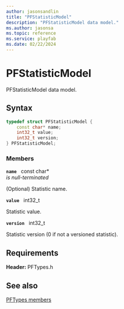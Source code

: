 ```yaml
---
author: jasonsandlin
title: "PFStatisticModel"
description: "PFStatisticModel data model."
ms.author: jasonsa
ms.topic: reference
ms.service: playfab
ms.date: 02/22/2024
---
```


# PFStatisticModel  

PFStatisticModel data model.  

## Syntax  
  
```cpp
typedef struct PFStatisticModel {  
    const char* name;  
    int32_t value;  
    int32_t version;  
} PFStatisticModel;  
```
  
### Members  
  
**`name`** &nbsp; const char*  
*is null-terminated*  
  
(Optional) Statistic name.
  
**`value`** &nbsp; int32_t  
  
Statistic value.
  
**`version`** &nbsp; int32_t  
  
Statistic version (0 if not a versioned statistic).
  
  
## Requirements  
  
**Header:** PFTypes.h
  
## See also  
[PFTypes members](../pftypes_members.md)  

  
  

